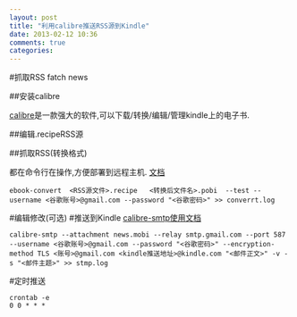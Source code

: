 ```yaml
---
layout: post
title: "利用calibre推送RSS源到Kindle"
date: 2013-02-12 10:36
comments: true
categories: 
---
```

#抓取RSS fatch news

##安装calibre

[calibre](http://calibre-ebook.com/)是一款强大的软件,可以下载/转换/编辑/管理kindle上的电子书.

##编辑.recipeRSS源


##抓取RSS(转换格式)

都在命令行在操作,方便部署到远程主机.
[文档](http://manual.calibre-ebook.com/cli/ebook-convert.html)

	ebook-convert  <RSS源文件>.recipe   <转换后文件名>.pobi  --test --username <谷歌账号>@gmail.com --password "<谷歌密码>" >> converrt.log


#编辑修改(可选)
#推送到Kindle
[calibre-smtp使用文档](http://manual.calibre-ebook.com/cli/calibre-smtp.html)

	calibre-smtp --attachment news.mobi --relay smtp.gmail.com --port 587 --username <谷歌账号>@gmail.com --password "<谷歌密码>" --encryption-method TLS <账号>@gmail.com <kindle推送地址>@kindle.com "<邮件正文>" -v -s "<邮件主题>" >> stmp.log
#定时推送

	crontab -e
	0 0 * * * 

